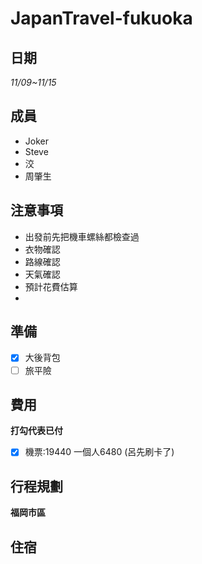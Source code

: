 # JapanTravel-fukuoka


## 日期
*11/09~11/15*

## 成員
- Joker
- Steve
- 洨
- 周肇生

## 注意事項
* 出發前先把機車螺絲都檢查過
* 衣物確認
* 路線確認
* 天氣確認
* 預計花費估算
* 

## 準備
- [x] 大後背包
- [ ] 旅平險 

## 費用

**打勾代表已付**
- [x] 機票:19440 一個人6480 (呂先刷卡了)

## 行程規劃

  


**福岡市區**

## 住宿

